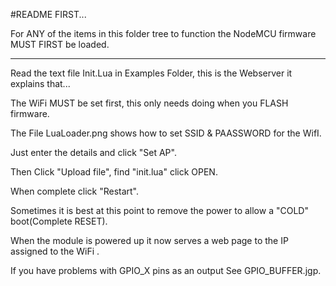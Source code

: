 ﻿#README FIRST...

For ANY of the items in this folder tree to function the NodeMCU firmware MUST FIRST be loaded.

------------------------------------------------------------------------------------------------

Read the text file Init.Lua in Examples Folder, this is the Webserver it explains that...

The WiFi MUST be set first, this only needs doing when you FLASH firmware.

The File LuaLoader.png shows how to set SSID & PAASSWORD for the WifI.

Just enter the details and click "Set AP".

Then Click "Upload file", find "init.lua" click OPEN.

When complete click "Restart".

Sometimes it is best at this point to remove the power to allow a "COLD" boot(Complete RESET).

When the module is powered up it now serves a web page to the IP assigned to the WiFi
.

If you have problems with GPIO_X pins as an output See GPIO_BUFFER.jgp.



